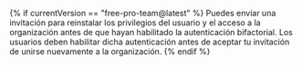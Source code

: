 {% if currentVersion == "free-pro-team@latest" %}
Puedes enviar una invitación para reinstalar los privilegios del usuario y el acceso a la organización antes de que hayan habilitado la autenticación bifactorial. Los usuarios deben habilitar dicha autenticación antes de aceptar tu invitación de unirse nuevamente a la organización.
{% endif %}
